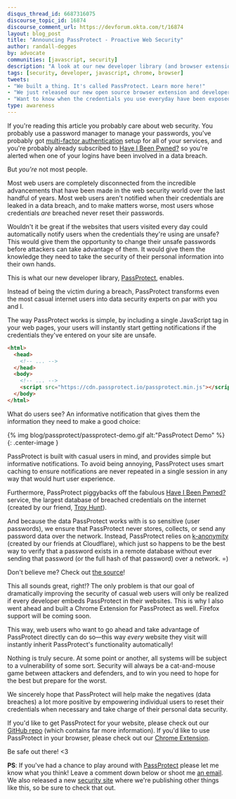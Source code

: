 ```yaml
---
disqus_thread_id: 6687316075
discourse_topic_id: 16874
discourse_comment_url: https://devforum.okta.com/t/16874
layout: blog_post
title: "Announcing PassProtect - Proactive Web Security"
author: randall-degges
by: advocate
communities: [javascript, security]
description: "A look at our new developer library (and browser extension): PassProtect. PassProtect integrates with haveibeenpwned to check credentials you use against breached data lists, and notifies you when something bad happens."
tags: [security, developer, javascript, chrome, browser]
tweets:
- "We built a thing. It's called PassProtect. Learn more here!"
- "We just released our new open source browser extension and developer library: PassProtect. It's powered by @troyhunt's @haveibeenpwned service. Check it out!"
- "Want to know when the credentials you use everyday have been exposed in a data breach? Check out PassProtect, our newest open source project:"
type: awareness
---
```


If you're reading this article you probably care about web security. You probably use a password manager to manage your passwords, you've probably got [multi-factor authentication](https://2fanotifier.org/) setup for all of your services, and you're probably already subscribed to [Have I Been Pwned?](https://haveibeenpwned.com/) so you're alerted when one of your logins have been involved in a data breach.

But *you're* not most people.

Most web users are completely disconnected from the incredible advancements that have been made in the web security world over the last handful of years. Most web users aren't notified when their credentials are leaked in a data breach, and to make matters worse, most users whose credentials *are* breached never reset their passwords.

Wouldn't it be great if the websites that users visited every day could automatically notify users when the credentials they're using are unsafe? This would give them the opportunity to change their unsafe passwords before attackers can take advantage of them. It would give them the knowledge they need to take the security of their personal information into their own hands.

This is what our new developer library, [PassProtect](https://github.com/oktasecuritylabs/passprotect-js), enables.

Instead of being the victim during a breach, PassProtect transforms even the most casual internet users into data security experts on par with you and I.

The way PassProtect works is simple, by including a single JavaScript tag in your web pages, your users will instantly start getting notifications if the credentials they've entered on your site are unsafe.

```html
<html>
  <head>
    <!-- ... -->
  </head>
  <body>
    <!-- ... -->
    <script src="https://cdn.passprotect.io/passprotect.min.js"></script>
  </body>
</html>
```

What do users see? An informative notification that gives them the information they need to make a good choice:

{% img blog/passprotect/passprotect-demo.gif alt:"PassProtect Demo" %}{: .center-image }

PassProtect is built with casual users in mind, and provides simple but informative notifications. To avoid being annoying, PassProtect uses smart caching to ensure notifications are never repeated in a single session in any way that would hurt user experience.

Furthermore, PassProtect piggybacks off the fabulous [Have I Been Pwned?](https://haveibeenpwned.com/) service, the largest database of breached credentials on the internet (created by our friend, [Troy Hunt](https://www.troyhunt.com/)).

And because the data PassProtect works with is so sensitive (user passwords), we ensure that PassProtect never stores, collects, or send any password data over the network. Instead, PassProtect relies on [k-anonymity](https://blog.cloudflare.com/validating-leaked-passwords-with-k-anonymity/) (created by our friends at Cloudflare), which just so happens to be the best way to verify that a password exists in a remote database without ever sending that password (or the full hash of that password) over a network. =)

Don't believe me? Check out [the source](https://github.com/oktasecuritylabs/passprotect-js)!

This all sounds great, right!? The only problem is that our goal of dramatically improving the security of casual web users will only be realized if every developer embeds PassProtect in their websites. This is why I also went ahead and built a Chrome Extension for PassProtect as well. Firefox support will be coming soon.

This way, web users who want to go ahead and take advantage of PassProtect directly can do so—this way *every* website they visit will instantly inherit PassProtect's functionality automatically!

Nothing is truly secure. At some point or another, all systems will be subject to a vulnerability of some sort. Security will always be a cat-and-mouse game between attackers and defenders, and to win you need to hope for the best but prepare for the worst.

We sincerely hope that PassProtect will help make the negatives (data breaches) a lot more positive by empowering individual users to reset their credentials when necessary and take charge of their personal data security.

If you'd like to get PassProtect for your website, please check out our [GitHub repo](https://github.com/oktasecuritylabs/passprotect-js) (which contains far more information). If you'd like to use PassProtect in your browser, please check out our [Chrome Extension](https://chrome.google.com/webstore/detail/passprotect/cpimldclklpfifolmdnicjnfbjdepjnf).

Be safe out there! &lt;3

**PS**: If you've had a chance to play around with [PassProtect](https://www.passprotect.io) please let me know what you think!  Leave a comment down below or shoot me [an email](mailto:randall.degges@okta.com). We also released a new [security site](https://sec.okta.com/) where we're publishing other things like this, so be sure to check that out.
